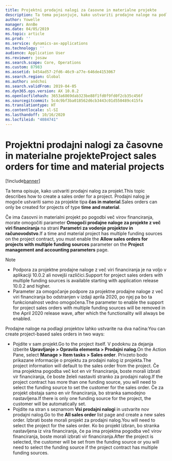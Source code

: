 ```yaml
---
title: Projektni prodajni nalogi za časovne in materialne projekte
description: Ta tema pojasnjuje, kako ustvariti prodajne naloge na podlagi projekta za časovne in materialne projekte.
author: Yowelle
manager: AnnBe
ms.date: 04/05/2019
ms.topic: article
ms.prod: ''
ms.service: dynamics-ax-applications
ms.technology: ''
audience: Application User
ms.reviewer: josaw
ms.search.scope: Core, Operations
ms.custom: 87983
ms.assetid: b454ad57-2fd6-46c9-a77e-646de4153067
ms.search.region: Global
ms.author: andchoi
ms.search.validFrom: 2019-04-05
ms.dyn365.ops.version: AX 10.0.2
ms.openlocfilehash: 3653a6869dab323be88f1fd0f9fd0f2cb35c456f
ms.sourcegitcommit: 5c4c9bf3ba018562d6cb3443c01d550489c415fa
ms.translationtype: HT
ms.contentlocale: sl-SI
ms.lasthandoff: 10/16/2020
ms.locfileid: "4084741"
---
```

# <a name="project-sales-orders-for-time-and-material-projects"></a><span data-ttu-id="58086-103">Projektni prodajni nalogi za časovne in materialne projekte</span><span class="sxs-lookup"><span data-stu-id="58086-103">Project sales orders for time and material projects</span></span>

[!include[banner](../includes/banner.md)]

<span data-ttu-id="58086-104">Ta tema opisuje, kako ustvariti prodajni nalog za projekt.</span><span class="sxs-lookup"><span data-stu-id="58086-104">This topic describes how to create a sales order for a project.</span></span> <span data-ttu-id="58086-105">Prodajni nalog je mogoče ustvariti samo za projekte tipa **čas in material**.</span><span class="sxs-lookup"><span data-stu-id="58086-105">Sales orders can only be created for projects of type **time and material**.</span></span>

<span data-ttu-id="58086-106">Če ima časovni in materialni projekt po pogodbi več virov financiranja, morate omogočiti parameter **Omogoči prodajne naloge za projekte z več viri financiranja** na strani **Parametri za vodenje projektov in računovodstvo**.</span><span class="sxs-lookup"><span data-stu-id="58086-106">If a time and material project has multiple funding sources on the project contract, you must enable the **Allow sales orders for projects with multiple funding sources** parameter on the **Project management and accounting parameters** page.</span></span> 

> [!NOTE]
> - <span data-ttu-id="58086-107">Podpora za projektne prodajne naloge z več viri financiranja je na voljo v aplikaciji 10.0.2 ali novejši različici.</span><span class="sxs-lookup"><span data-stu-id="58086-107">Support for project sales orders with multiple funding sources is available starting with application release 10.0.2 and higher.</span></span>
> - <span data-ttu-id="58086-108">Parameter za omogočanje podpore za projektne prodajne naloge z več viri financiranja bo odstranjen v izdaji aprila 2020, po njej pa bo ta funkcionalnost vedno omogočena.</span><span class="sxs-lookup"><span data-stu-id="58086-108">The parameter to enable the support for project sales orders with multiple funding sources will be removed in the April 2020 release wave, after which the functionality will always be enabled.</span></span>

<span data-ttu-id="58086-109">Prodajne naloge na podlagi projektov lahko ustvarite na dva načina:</span><span class="sxs-lookup"><span data-stu-id="58086-109">You can create project-based sales orders in two ways:</span></span>

- <span data-ttu-id="58086-110">Pojdite v sam projekt.</span><span class="sxs-lookup"><span data-stu-id="58086-110">Go to the project itself.</span></span> <span data-ttu-id="58086-111">V podoknu za dejanja izberite **Upravljanje > Opravila elementa > Prodajni nalog**.</span><span class="sxs-lookup"><span data-stu-id="58086-111">On the Action Pane, select **Manage > Item tasks > Sales order**.</span></span> <span data-ttu-id="58086-112">Privzeto bodo prikazane informacije o projektu za prodajni nalog iz projekta.</span><span class="sxs-lookup"><span data-stu-id="58086-112">The project information will default to the sales order from the project.</span></span> <span data-ttu-id="58086-113">Če ima projektna pogodba več kot en vir financiranja, boste morali izbrati vir financiranja, če boste želeli nastaviti stranko za prodajni nalog.</span><span class="sxs-lookup"><span data-stu-id="58086-113">If the project contract has more than one funding source, you will need to select the funding source to set the customer for the sales order.</span></span> <span data-ttu-id="58086-114">Če za projekt obstaja samo en vir financiranja, bo stranka samodejno nastavljena.</span><span class="sxs-lookup"><span data-stu-id="58086-114">If there is only one funding source for the project, the customer will be automatically set.</span></span>
- <span data-ttu-id="58086-115">Pojdite na stran s seznamom **Vsi prodajni nalogi** in ustvarite nov prodajni nalog.</span><span class="sxs-lookup"><span data-stu-id="58086-115">Go to the **All sales order** list page and create a new sales order.</span></span> <span data-ttu-id="58086-116">Izbrati boste morali projekt za prodajni nalog.</span><span class="sxs-lookup"><span data-stu-id="58086-116">You will need to select the project for the sales order.</span></span> <span data-ttu-id="58086-117">Ko bo projekt izbran, bo stranka nastavljena iz vira financiranja, če pa ima projektna pogodba več virov financiranja, boste morali izbrati vir financiranja.</span><span class="sxs-lookup"><span data-stu-id="58086-117">After the project is selected, the customer will be set from the funding source or you will need to select the funding source if the project contract has multiple funding sources.</span></span>

